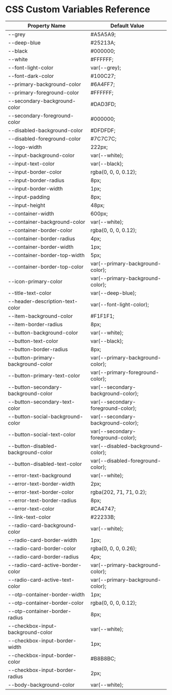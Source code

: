# CSS Custom Variables Reference

| Property Name                       | Default Value                      |
| ----------------------------------- | ---------------------------------- |
| --grey                              | #A5A5A9;                           |
| --deep-blue                         | #25213A;                           |
| --black                             | #000000;                           |
| --white                             | #FFFFFF;                           |
| --font-light-color                  | var(--grey);                       |
| --font-dark-color                   | #100C27;                           |
| --primary-background-color          | #6A4FF7;                           |
| --primary-foreground-color          | #FFFFFF;                           |
| --secondary-background-color        | #DAD3FD;                           |
| --secondary-foreground-color        | #000000;                           |
| --disabled-background-color         | #DFDFDF;                           |
| --disabled-foreground-color         | #7C7C7C;                           |
| --logo-width                        | 222px;                             |
| --input-background-color            | var(--white);                      |
| --input-text-color                  | var(--black);                      |
| --input-border-color                | rgba(0, 0, 0, 0.12);               |
| --input-border-radius               | 8px;                               |
| --input-border-width                | 1px;                               |
| --input-padding                     | 8px;                               |
| --input-height                      | 48px;                              |
| --container-width                   | 600px;                             |
| --container-background-color        | var(--white);                      |
| --container-border-color            | rgba(0, 0, 0, 0.12);               |
| --container-border-radius           | 4px;                               |
| --container-border-width            | 1px;                               |
| --container-border-top-width        | 5px;                               |
| --container-border-top-color        | var(--primary-background-color);   |
| --icon-primary-color                | var(--primary-background-color);   |
| --title-text-color                  | var(--deep-blue);                  |
| --header-description-text-color     | var(--font-light-color);           |
| --item-background-color             | #F1F1F1;                           |
| --item-border-radius                | 8px;                               |
| --button-background-color           | var(--white);                      |
| --button-text-color                 | var(--black);                      |
| --button-border-radius              | 8px;                               |
| --button-primary-background-color   | var(--primary-background-color);   |
| --button-primary-text-color         | var(--primary-foreground-color);   |
| --button-secondary-background-color | var(--secondary-background-color); |
| --button-secondary-text-color       | var(--secondary-foreground-color); |
| --button-social-background-color    | var(--secondary-background-color); |
| --button-social-text-color          | var(--secondary-foreground-color); |
| --button-disabled-background-color  | var(--disabled-background-color);  |
| --button-disabled-text-color        | var(--disabled-foreground-color);  |
| --error-text-background             | var(--white);                      |
| --error-text-border-width           | 2px;                               |
| --error-text-border-color           | rgba(202, 71, 71, 0.2);            |
| --error-text-border-radius          | 8px;                               |
| --error-text-color                  | #CA4747;                           |
| --link-text-color                   | #22233B;                           |
| --radio-card-background-color       | var(--white);                      |
| --radio-card-border-width           | 1px;                               |
| --radio-card-border-color           | rgba(0, 0, 0, 0.26);               |
| --radio-card-border-radius          | 4px;                               |
| --radio-card-active-border-color    | var(--primary-background-color);   |
| --radio-card-active-text-color      | var(--primary-background-color);   |
| --otp-container-border-width        | 1px;                               |
| --otp-container-border-color        | rgba(0, 0, 0, 0.12);               |
| --otp-container-border-radius       | 8px;                               |
| --checkbox-input-background-color   | var(--white);                      |
| --checkbox-input-border-width       | 1px;                               |
| --checkbox-input-border-color       | #B8B8BC;                           |
| --checkbox-input-border-radius      | 2px;                               |
| --body-background-color             | var(--white);                      |
